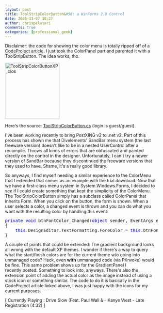 ```yaml
---
layout: post
title: ToolStripColorButton&#58; a WinForms 2.0 Control
date: 2005-11-07 18:27
author: chrispelatari
comments: true
categories: [professional_geek]
---
```

Disclaimer: the code for showing the color menu is totally ripped off of a <a href="http://codeproject.com/cs/miscctrl/ColorButton.asp">CodeProject
article</a>. I just took the ColorPanel part and parented it with a
ToolStripButton. The idea works, tho.

<a href="http://chrispelatari.files.wordpress.com/2005/11/toolstripcolorbuttonxp_clos.jpg"><img class="alignnone size-full wp-image-1174" alt="ToolStripColorButtonXP_clos" src="http://chrispelatari.files.wordpress.com/2005/11/toolstripcolorbuttonxp_clos.jpg" width="179" height="185" /></a>

Here's the source: <a href="http://vaultpub.sourcegear.com/VaultService/VaultWeb/GetFile.aspx?repid=5&amp;path=%24%2ftrunk%2fv2.0%2fPostXING.Controls%2fToolStripColorButton.cs&amp;version=2">ToolStripColorButton.cs</a> (login
is guest/guest).

I've been working recently to bring PostXING v2 to .net v2. Part of this
process has shown me that Divelements' SandBar menu system (the last freeware
version) doesn't like to be in a nested UserControl after a recompile. Throws
all kinds of errors that are obfuscated and painted directly on the control in
the designer. Unfortunately, I can't try a newer version of SandBar because they
discontinued the freeware versions that they used to have. Shame, it's a really
good library.

So anyways, I find myself needing a similar experience to the ColorMenu that
I extended that comes as an example with the trial download. Now that we have a
first-class menu system in System.Windows.Forms, I decided to see if I could
create something that kept the simplicity of the ColorMenu. The
ToolStripColorButton simply has a subclass called ColorPanel that inherits Form.
When you click on the button, the form is shown. When a user selects a color, a
changed event is thrown and you can do what you want with the resulting color by
handling this event:
<pre><span style="color:blue;">private</span> <span style="color:blue;">void</span> btnFontColor_Changed(<span style="color:blue;">object</span> sender, EventArgs e)
{
	<span style="color:blue;">this</span>.DesignEditor.TextFormatting.ForeColor = <span style="color:blue;">this</span>.btnFontColor.Color;
}</pre>
A couple of points that could be extended: The gradient background looks
all wrong with the default XP themes. I wonder if there's a way to query what
the start/finish colors are for the current theme w/o going into unmanaged code?
Heck, even <strong>with</strong> unmanaged code (via P/Invoke) would be fine.
This same problem shows up for the GradientPanel I
recently posted. Something to look into, anyways. There's also the
extension point of adding the actual color as the image instead of using a stock
icon or something similar. The code to do it is basically in the CodeProject
article linked above, I was just happy with the icons for my current purposes.

[ Currently Playing : Drive Slow (Feat. Paul Wall &amp; - Kanye West - Late
Registration (4:32) ]
